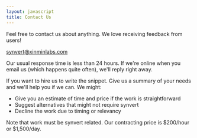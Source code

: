 ```yaml
---
layout: javascript
title: Contact Us
---
```


Feel free to contact us about anything. We love receiving feedback from users!

[synvert@xinminlabs.com][1]

Our usual response time is less than 24 hours. If we're online when you email us (which happens quite often), we'll reply right away.

If you want to hire us to write the snippet. Give us a summary of your needs and we'll help you if we can. We might:

* Give you an estimate of time and price if the work is straightforward
* Suggest alternatives that might not require synvert
* Decline the work due to timing or relevancy

Note that work must be synvert related. Our contracting price is $200/hour or $1,500/day.

[1]: mailto:synvert@xinminlabs.com